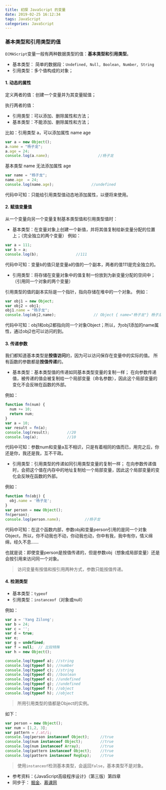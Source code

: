 ```yaml
---
title: 初探 JavaScript 的变量
date: 2019-02-25 16:12:34
tags: JavaScript
categories: JavaScript
---
```


### 基本类型和引用类型的值

`ECMAScript`变量一般有两种数据类型的值：**基本类型和引用类型**。
* 基本类型： 简单的数据段：`Undefined, Null, Boolean, Number, String`
* 引用类型：多个值构成的对象；
<!--more-->
#### 1. 动态的属性

定义两者的值：创建一个变量并为其变量赋值；

执行两者的值：
* 引用类型：可以添加、删除属性和方法；
* 基本类型：不能添加、删除属性和方法；

比如：引用类型 a，可以添加属性 name age
```javascript
var a = new Object();
a.name = "杨子龙";
a.age = 24;
console.log(a.name);                      //杨子龙
```
基本类型 name 无法添加属性 age 
```javascript
var name = "杨子龙";
name.age  = 24;
console.log(name.age);                 //undefined
```
代码中可知：只能给引用类型值动态地添加属性，以便将来使用。

#### 2. 赋值变量值

从一个变量向另一个变量复制基本类型值和引用类型值时：

* 基本类型：在变量对象上创建一个新值，并将其值复制给新变量分配的位置上；（完全独立的两个变量）
例如：

```JavaScript
var a = 111;
var b = a;
console.log(b);                 //111
```
代码中可知：变量b的值只是变量a的值的一个副本，两者的值111是完全独立的。

* 引用类型：将存储在变量对象中的值复制一份放到为新变量分配的空间中；（引用同一个对象的两个变量）

引用类型的值的副本实际是一个指针，指向存储在堆中的一个对象。
例如：
```JavaScript
var obj1 = new Object;
var obj2 = obj1;
obj1.name = "杨子龙";
console.log(obj2,name);                 // Object { name="杨子龙"} 杨子龙
```
代码中可知：obj1和obj2都指向同一个对象Object；所以，为obj1添加的name属性，通过obj2也可以访问的到。

#### 3. 传递参数

我们都知道基本类型是**按值访问**的，因为可以访问保存在变量中的实际的值。
所有函数的参数都是**按值传递**的。

* 基本类型：基本类型值的传递如同基本类型变量的复制一样；
在向参数传递值，被传递的值会被复制给一个局部变量（命名参数），因此这个局部变量的变化不会反映在函数的外部。

例如：

```JavaScript
function fn(num) {
  num += 10;
  return num;
}
var a = 10;
var result = fn(a);
console.log(result);        //20
console.log(a);             //10
```
代码中可知：参数num和变量a互不相识，只是有着相同的值而已，用完之后，你还是你，我还是我，互不干政。

* 引用类型：引用类型的传递如同引用类型变量的复制一样；
在向参数传递值时，会把这个值在内存中的地址复制给一个局部变量，因此这个局部变量的变化会反映在函数的外部。

例如：
```JavaScript
function fn(obj) {
  obj.name = '杨子龙';
}
var person = new Object();
fn(person);
console.log(person.name);           //杨子龙
```
代码中可知：在这个函数内部，参数obj和变量person引用的是同一个对象Object，所以，你不动我也不动，你动我也动，你中有我，我中有你，情义绵绵，经久不息……

也就是说：即使变量person是按值传递的，但是参数obj（想象成局部变量）还是会按引用来访问同一个对象。
>  访问变量有按值和按引用两种方式，参数只能按值传递。

#### 4. 检测类型
* 基本类型：`typeof`
* 引用类型：`instanceof`（对象或null）

例如：

```JavaScript
var a = 'Yang Zilong';
var b = 24;
var c = '';
var d = true;
var e;
var g = undefined;
var f = null;  // 比较特殊
var h = new Object();

console.log(typeof a); //string
console.log(typeof b); //number 
console.log(typeof c); //string
console.log(typeof d); //boolean
console.log(typeof e); //undefined
console.log(typeof g); //undefined
console.log(typeof f); //object
console.log(typeof h); //object
```
> 所用引用类型的值都是Object的实例。

如下：
```JavaScript
var person = new Object();
var num = [1,2, 3];
var pattern = /.at/i;
console.log(person instanceof Object);     //true
console.log(num instanceof Object);        //true
console.log(num instanceof Array);         //true
console.log(pattern instanceof Object);    //true
console.log(pattern instanceof RegExp);    //true
```
> 使用`instanceof`检测基本类型，会返回`false`，基本类型不是对象。

* 参考资料：《JavaScript高级程序设计》（第三版）第四章
* 同步于： [掘金](https://juejin.im/post/5c73a28cf265da2de52d9390)、[慕课网](https://www.imooc.com/article/280082)